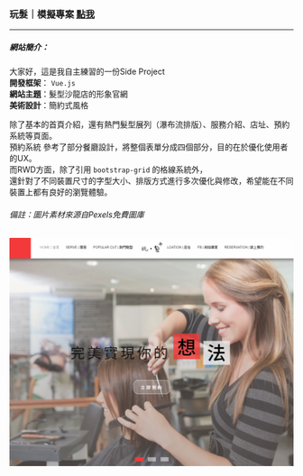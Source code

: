 ### 玩髮｜模擬專案 [點我](https://yuntaolin.github.io/play-hair/dist/index.html#/)
***
##### 網站簡介：
大家好，這是我自主練習的一份Side Project   
**開發框架**： `Vue.js`        
**網站主題**：髮型沙龍店的形象官網  
**美術設計**：簡約式風格      

除了基本的首頁介紹，還有熱門髮型展列（瀑布流排版）、服務介紹、店址、預約系統等頁面。  
預約系統 參考了部分餐廳設計，將整個表單分成四個部分，目的在於優化使用者的UX。   
而RWD方面，除了引用 `bootstrap-grid` 的格線系統外，   
還針對了不同裝置尺寸的字型大小、排版方式進行多次優化與修改，希望能在不同裝置上都有良好的瀏覽體驗。  
    
      
###### 備註：圖片素材來源自Pexels免費圖庫
![Alt text](https://github.com/YunTaoLin/play-hair/blob/master/Screenshots/%E6%93%B7%E5%8F%96.PNG)

